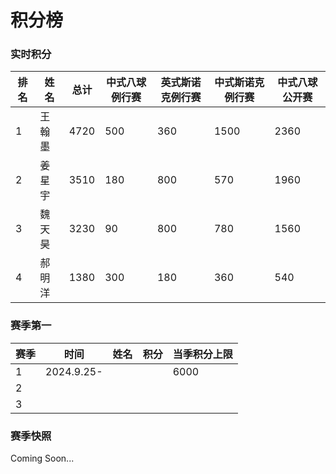 # 积分榜

### 实时积分

| 排名 | 姓名   | 总计 | 中式八球例行赛   | 英式斯诺克例行赛   | 中式斯诺克例行赛  | 中式八球公开赛   |
| ---- | ------ | ------ | -------------- | ---------------- | ---------------- | -------------- |
| 1    | 王翰墨 | 4720   | 500            | 360              | 1500             | 2360           |
| 2    | 姜星宇 | 3510   | 180            | 800              | 570              | 1960           |
| 3    | 魏天昊 | 3230   | 90             | 800              | 780              | 1560           |
| 4    | 郝明洋 | 1380   | 300            | 180              | 360              | 540            |

### 赛季第一

| 赛季 | 时间       | 姓名 | 积分 | 当季积分上限 |
| ---- | ---------- | ---- | ---- | ------------ |
| 1    | 2024.9.25- |      |      | 6000         |
| 2    |            |      |      |              |
| 3    |            |      |      |              |

### 赛季快照

Coming Soon...